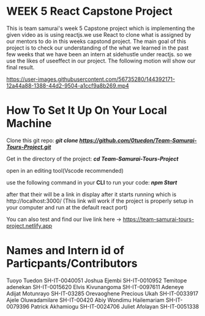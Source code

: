 # WEEK 5 React Capstone Project
This is team samurai's week 5 Capstone project which is implementing the given video as is using reactjs.we use React to clone what is assigned by our mentors to do in this weeks capstond project. The main goal of this project is to check our understanding of the what we learned in the past few weeks that we have been an intern at sidehustle under reactjs.
so we use the likes of useeffect in our project. The following motion will show our final result.

https://user-images.githubusercontent.com/56735280/144392171-12a44a88-1388-44d2-9504-a1ccf9a8b269.mp4

# How To Set It Up On Your Local Machine

Clone this git repo:  ***git clone  https://github.com/0tuedon/Team-Samurai-Tours-Project.git***

Get in the directory of the project:  ***cd Team-Samurai-Tours-Project***

open in an editing tool(Vscode recommended)

use the following command in your **CLI** to run your code:  ***npm Start***

after that their will be a link in display after it starts running which is    http://localhost:3000/ (This link will work if the project is properly setup in your computer and run at the default react port)

You can also test and find our live link here -> https://team-samurai-tours-project.netlify.app



# Names and Intern id of Particpants/Contributors
Tuoyo Tuedon                SH-IT-0040051
Joshua Ejembi               SH-IT-0010952
Temitope adenekan           SH-IT-0015620
Elvis Kivunangoma           SH-IT-0097611
Adeneye Adijat Motunrayo    SH-IT-03285
Orevaoghene Precious Ukah   SH-IT-0033917
Ajele Oluwadamilare         SH-IT-00420
Abiy Wondimu Hailemariam    SH-IT-0079396
Patrick Akhamiogu           SH-IT-0024706
Juliet Afolayan             SH-IT-0051338

